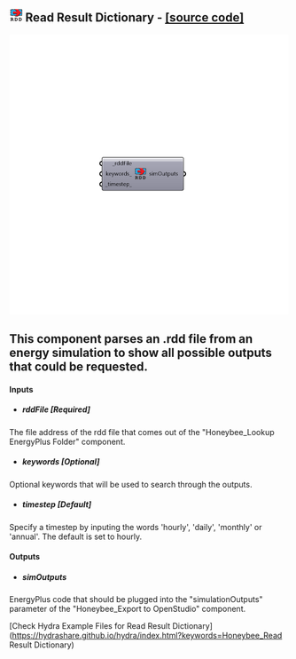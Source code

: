 ## ![](../../images/icons/Read_Result_Dictionary.png) Read Result Dictionary - [[source code]](https://github.com/ladybug-tools/honeybee-legacy/tree/master/src/Honeybee_Read%20Result%20Dictionary.py)

![](../../images/components/Read_Result_Dictionary.png)

This component parses an .rdd file from an energy simulation to show all possible outputs that could be requested.
 -
 

#### Inputs
* ##### rddFile [Required]
The file address of the rdd file that comes out of the "Honeybee_Lookup EnergyPlus Folder" component.
* ##### keywords [Optional]
Optional keywords that will be used to search through the outputs.
* ##### timestep [Default]
Specify a timestep by inputing the words 'hourly', 'daily', 'monthly' or 'annual'.  The default is set to hourly.

#### Outputs
* ##### simOutputs
EnergyPlus code that should be plugged into the "simulationOutputs" parameter of the "Honeybee_Export to OpenStudio" component.


[Check Hydra Example Files for Read Result Dictionary](https://hydrashare.github.io/hydra/index.html?keywords=Honeybee_Read Result Dictionary)